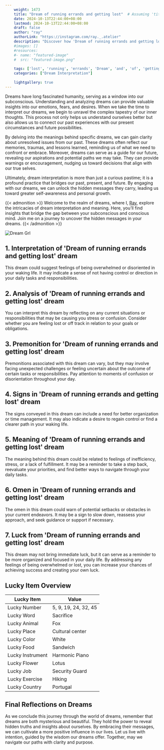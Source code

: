 ```yaml
---
    weight: 1473
    title: "Dream of running errands and getting lost"  # Assuming 'title' column exists
    date: 2024-10-13T22:44:00+08:00
    lastmod: 2024-10-13T22:44:00+08:00
    draft: false
    author: "ray"
    authorLink: "https://instagram.com/ray._.atelier"
    description: "Discover how 'Dream of running errands and getting lost' can interpret your future and uncover its significant meanings in your life."
    #images: []
    #resources:
    #- name: "featured-image"
    #  src: "featured-image.png"
    
    tags: ['lost', 'running', 'errands', 'Dream', 'and', 'of', 'getting']
    categories: ["Dream Interpretation"]
    
    lightgallery: true
---
```

    
Dreams have long fascinated humanity, serving as a window into our subconscious. Understanding and analyzing dreams can provide valuable insights into our emotions, fears, and desires. When we take the time to interpret our dreams, we begin to unravel the complex tapestry of our inner thoughts. This process not only helps us understand ourselves better but also allows us to connect our past experiences with our present circumstances and future possibilities.

By delving into the meanings behind specific dreams, we can gain clarity about unresolved issues from our past. These dreams often reflect our memories, traumas, and lessons learned, reminding us of what we need to confront or embrace. Moreover, dreams can serve as a guide for our future, revealing our aspirations and potential paths we may take. They can provide warnings or encouragement, nudging us toward decisions that align with our true selves.

Ultimately, dream interpretation is more than just a curious pastime; it is a profound practice that bridges our past, present, and future. By engaging with our dreams, we can unlock the hidden messages they carry, leading us toward greater self-awareness and personal growth.

{{< admonition >}}
Welcome to the realm of dreams, where I, [Ray](https://instagram.com/ray._.atelier), explore the intricacies of dream interpretation and meaning. Here, you’ll find insights that bridge the gap between your subconscious and conscious mind. Join me on a journey to uncover the hidden messages in your dreams.
{{< /admonition >}}

![Dream Grl](https://cdn.pixabay.com/photo/2017/11/02/03/35/gothic-2910057_1280.jpg "Dream Grl")

## 1. Interpretation of 'Dream of running errands and getting lost' dream
 This dream could suggest feelings of being overwhelmed or disoriented in your waking life. It may indicate a sense of not having control or direction in your daily tasks and responsibilities.

## 2. Analysis of 'Dream of running errands and getting lost' dream
 You can interpret this dream by reflecting on any current situations or responsibilities that may be causing you stress or confusion. Consider whether you are feeling lost or off track in relation to your goals or obligations.

## 3. Premonition for 'Dream of running errands and getting lost' dream
 Premonitions associated with this dream can vary, but they may involve facing unexpected challenges or feeling uncertain about the outcome of certain tasks or responsibilities. Pay attention to moments of confusion or disorientation throughout your day.

## 4. Signs in 'Dream of running errands and getting lost' dream
 The signs conveyed in this dream can include a need for better organization or time management. It may also indicate a desire to regain control or find a clearer path in your waking life.

## 5. Meaning of 'Dream of running errands and getting lost' dream
 The meaning behind this dream could be related to feelings of inefficiency, stress, or a lack of fulfillment. It may be a reminder to take a step back, reevaluate your priorities, and find better ways to navigate through your daily tasks.

## 6. Omen in 'Dream of running errands and getting lost' dream
 The omen in this dream could warn of potential setbacks or obstacles in your current endeavors. It may be a sign to slow down, reassess your approach, and seek guidance or support if necessary.

## 7. Luck from 'Dream of running errands and getting lost' dream
 This dream may not bring immediate luck, but it can serve as a reminder to be more organized and focused in your daily life. By addressing any feelings of being overwhelmed or lost, you can increase your chances of achieving success and creating your own luck.

## Lucky Item Overview
| Lucky Item          | Value              |
|---------------|--------------------|
| Lucky Number        | 5, 9, 19, 24, 32, 45  |
| Lucky Word          | Sacrifice |
| Lucky Animal        | Fox |
| Lucky Place         | Cultural center     |
| Lucky Color         | White     |
| Lucky Food          | Sandwich      |
| Lucky Instrument    | Harmonic Piano |
| Lucky Flower        | Lotus    |
| Lucky Job           | Security Guard       |
| Lucky Exercise      | Hiking  |
| Lucky Country       | Portugal    |


##  Final Reflections on Dreams

As we conclude this journey through the world of dreams, remember that dreams are both mysterious and beautiful. They hold the power to reveal hidden truths and insights about ourselves. By embracing their messages, we can cultivate a more positive influence in our lives. Let us live with intention, guided by the wisdom our dreams offer. Together, may we navigate our paths with clarity and purpose.
